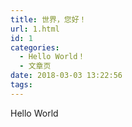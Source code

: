 ```yaml
---
title: 世界，您好！
url: 1.html
id: 1
categories:
  - Hello World！
  - 文章页
date: 2018-03-03 13:22:56
tags:
---
```


Hello World